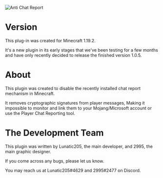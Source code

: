 
![Anti Chat Report](https://www.dropbox.com/s/bvwpm8s7rm3pqey/Untitled-4.png?dl=0)

<h1> Version </h1>

This plug-in was created for Minecraft 1.19.2.

It's a new plugin in its early stages that we've been testing for a few months and have only recently decided to release the finished version 1.0.5.

<h1> About </h1>

This plugin was created to disable the recently installed chat report mechanism in Minecraft.

It removes cryptographic signatures from player messages,
Making it impossible to monitor and link them to your Mojang/Microsoft account or use the Player Chat Reporting tool.

<h1> The Development Team </h1>

This plugin was written by Lunatic205, the main developer, and 2995, the main graphic designer.

If you come across any bugs, please let us know.

You may reach us at Lunatic205#4629 and 2995#2477 on Discord.
